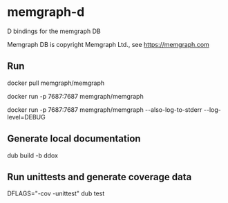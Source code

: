 # memgraph-d

D bindings for the memgraph DB

Memgraph DB is copyright Memgraph Ltd., see https://memgraph.com

## Run

docker pull memgraph/memgraph

docker run -p 7687:7687 memgraph/memgraph

docker run -p 7687:7687 memgraph/memgraph --also-log-to-stderr --log-level=DEBUG

## Generate local documentation

dub build -b ddox

## Run unittests and generate coverage data

DFLAGS="-cov -unittest" dub test
